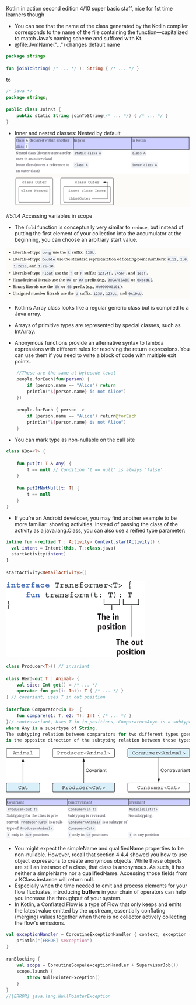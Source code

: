 Kotlin in action second edition
4/10 super basic staff, nice for 1st time learners though

* You can see that the name of the class generated by the Kotlin compiler corresponds to the name of the file containing
  the function—capitalized to match Java’s naming scheme and suffixed with Kt.
* @file:JvmName("...") changes default name

```kotlin
package strings
 
fun joinToString( /* ... */ ): String { /* ... */ }
```

to

```kotlin
/* Java */
package strings;
 
public class JoinKt {             
    public static String joinToString(/* ... */) { /* ... */ }
}
```

* Inner and nested classes: Nested by default
  ![img.png](../res/kotlin_inner.png)

//5.1.4 Accessing variables in scope

* The `fold` function is conceptually very similar to `reduce`, but instead of putting the first element of your
  collection
  into the accumulator at the beginning, you can choose an arbitrary start value.

![img.png](../res/kotlin_literals.png)

* Kotlin’s Array class looks like a regular generic class but is compiled to a Java array.
* Arrays of primitive types are represented by special classes, such as IntArray.

* Anonymous functions provide an alternative syntax to lambda expressions with different rules for resolving the return
  expressions. You can use them if you need to write a block of code with multiple exit points.

```kotlin
    //These are the same at bytecode level
    people.forEach(fun(person) {
        if (person.name == "Alice") return
        println("${person.name} is not Alice")
    })

    people.forEach { person ->
        if (person.name == "Alice") return@forEach
        println("${person.name} is not Alice")
    }
```

* You can mark type as non-nullable on the call site

```kotlin
class KBox<T> {

    fun put(t: T & Any) {
        t == null // Condition 't == null' is always 'false'
    }

    fun putIfNotNull(t: T) {
        t == null
    }
}
```

* If you’re an Android developer, you may find another example to be more familiar: showing activities. Instead of
  passing the class of the activity as a java.lang.Class, you can also use a reified type parameter:

```kotlin
inline fun <reified T : Activity> Context.startActivity() {
  val intent = Intent(this, T::class.java)
  startActivity(intent)
}

startActivity<DetailActivity>()
```

![img.png](../res/generics_position.png)

```kotlin
class Producer<T>() // invariant

class Herd<out T : Animal> {
    val size: Int get() = /* ... */
    operator fun get(i: Int): T { /* ... */ }
} // covariant, uses T in out position

interface Comparator<in T>  {
    fun compare(e1: T, e2: T): Int { /* ... */ }
}// contravariant, Uses T in in positions, Comparator<Any> is a subtype of Comparator<String>,
where Any is a supertype of String.
The subtyping relation between comparators for two different types goes
in the opposite direction of the subtyping relation between those types.
```

![img.png](../res/variance.png)

![img.png](../res/varianceDetailed.png)

* You might expect the simpleName and qualifiedName properties to be non-nullable. However, recall that section
  4.4.4 showed you how to use object expressions to create anonymous objects. While these objects are still an instance
  of a class, that class is anonymous. As such, it has neither a simpleName nor a qualifiedName. Accessing those fields
  from a KClass instance will return null.
* Especially when the time needed to emit and process elements for your flow fluctuates, introducing **buffers** in your
  chain of operators can help you increase the throughput of your system.
* In Kotlin, a Conflated Flow is a type of Flow that only keeps and emits the latest value emitted by the upstream,
  essentially conflating (merging) values together when there is no collector actively collecting the flow's emissions.

```kotlin
val exceptionHandler = CoroutineExceptionHandler { context, exception ->
    println("[ERROR] $exception")
}

runBlocking {
    val scope = CoroutineScope(exceptionHandler + SupervisorJob())
    scope.launch {
        throw NullPointerException()
    }
}
//[ERROR] java.lang.NullPointerException
```
